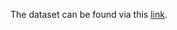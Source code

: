 The dataset can be found via this [link](https://www.kaggle.com/datasets/hngngn/portrait-segmentation-128x128). 
